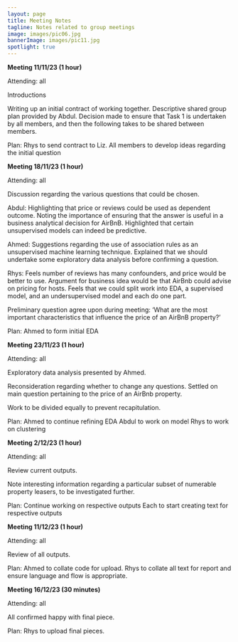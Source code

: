 ```yaml
---
layout: page
title: Meeting Notes
tagline: Notes related to group meetings
image: images/pic06.jpg
bannerImage: images/pic11.jpg
spotlight: true
---
```

 
**Meeting 11/11/23 (1 hour)**
 
Attending: all

Introductions

Writing up an initial contract of working together. Descriptive shared group plan provided by Abdul. Decision made to ensure that Task 1 is undertaken by all members, and then the following takes to be shared between members.

Plan:
Rhys to send contract to Liz.
All members to develop ideas regarding the initial question
 
 
**Meeting 18/11/23 (1 hour)**
 
Attending: all

Discussion regarding the various questions that could be chosen.

Abdul: Highlighting that price or reviews could be used as dependent outcome. Noting the importance of ensuring that the answer is useful in a business analytical decision for AirBnB. Highlighted that certain unsupervised models can indeed be predictive.

Ahmed: Suggestions regarding the use of association rules as an unsupervised machine learning technique. Explained that we should undertake some exploratory data analysis before confirming a question.

Rhys: Feels number of reviews has many confounders, and price would be better to use. Argument for business idea would be that AirBnb could advise on pricing for hosts. Feels that we could split work into EDA, a supervised model, and an undersupervised model and each do one part.

Preliminary question agree upon during meeting: ‘What are the most important characteristics that influence the price of an AirBnB property?’

Plan:
Ahmed to form initial EDA


**Meeting 23/11/23 (1 hour)**

Attending: all

Exploratory data analysis presented by Ahmed.

Reconsideration regarding whether to change any questions. Settled on main question pertaining to the price of an AirBnb property.

Work to be divided equally to prevent recapitulation.

Plan:
Ahmed to continue refining EDA
Abdul to work on model
Rhys to work on clustering


**Meeting 2/12/23 (1 hour)**

Attending: all

Review current outputs.

Note interesting information regarding a particular subset of numerable property leasers, to be investigated further.

Plan:
Continue working on respective outputs
Each to start creating text for respective outputs


**Meeting 11/12/23 (1 hour)**

Attending: all

Review of all outputs.

Plan:
Ahmed to collate code for upload.
Rhys to collate all text for report and ensure language and flow is appropriate.


**Meeting 16/12/23 (30 minutes)**

Attending: all

All confirmed happy with final piece.

Plan:
Rhys to upload final pieces.
